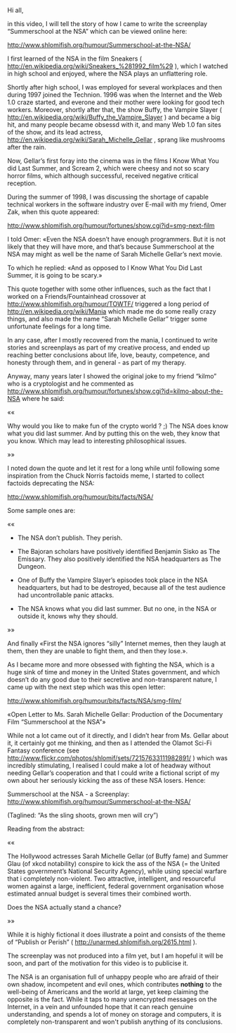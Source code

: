 Hi all,

in this video, I will tell the story of how I came to write the
screenplay “Summerschool at the NSA” which can be viewed online
here:

http://www.shlomifish.org/humour/Summerschool-at-the-NSA/

I first learned of the NSA in the film Sneakers ( 
http://en.wikipedia.org/wiki/Sneakers_%281992_film%29 ), which I watched in
high school and enjoyed, where the NSA plays an unflattering role.

Shortly after high school, I was employed for several workplaces and then
during 1997 joined the Technion. 1996 was when the Internet and the Web 1.0
craze started, and everone and their mother were looking for good tech workers.
Moreover, shortly after that, the show Buffy, the Vampire Slayer
( http://en.wikipedia.org/wiki/Buffy_the_Vampire_Slayer ) and became a big hit,
and many people became obsessd with it, and many Web 1.0 fan sites of the show,
and its lead actress, http://en.wikipedia.org/wiki/Sarah_Michelle_Gellar ,
sprang like mushrooms after the rain.

Now, Gellar’s first foray into the cinema was in the films I Know What You
did Last Summer, and Scream 2, which were cheesy and not so scary horror films,
which although successful, received negative critical reception.

During the summer of 1998, I was discussing the shortage of capable technical
workers in the software industry over E-mail with my friend, Omer Zak, when this
quote appeared:

http://www.shlomifish.org/humour/fortunes/show.cgi?id=smg-next-film

I told Omer: «Even the NSA doesn’t have enough programmers. But it is not
likely that they will have more, and that’s because Summerschool at the NSA
may might as well be the name of Sarah Michelle Gellar’s next movie.

To which he replied: «And as opposed to I Know What You Did Last Summer,
it is going to be scary.»

This quote together with some other influences, such as the fact that I worked
on a Friends/Fountainhead crossover at http://www.shlomifish.org/humour/TOWTF/
triggered a long period of http://en.wikipedia.org/wiki/Mania which made me
do some really crazy things, and also made the name “Sarah Michelle Gellar”
trigger some unfortunate feelings for a long time.

In any case, after I mostly recovered from the mania, I continued to write
stories and screenplays as part of my creative process, and ended up reaching
better conclusions about life, love, beauty, competence, and honesty through
them, and in general - as part of my therapy.

Anyway, many years later I showed the original joke to my friend “kilmo” who
is a cryptologist and he commented as
http://www.shlomifish.org/humour/fortunes/show.cgi?id=kilmo-about-the-NSA 
where he said:

««

Why would you like to make fun of the crypto world ? ;) The NSA
does know what you did last summer. And by putting this on the web, they
know that you know. Which may lead to interesting philosophical issues.

»»

I noted down the quote and let it rest for a long while until following some
inspiration from the Chuck Norris factoids meme, I started to collect
factoids deprecating the NSA:

http://www.shlomifish.org/humour/bits/facts/NSA/

Some sample ones are:

««

* The NSA don’t publish. They perish. 

* The Bajoran scholars have positively identified
Benjamin Sisko as The Emissary. They also positively
identified the NSA headquarters as The Dungeon. 

* One of Buffy the Vampire Slayer’s episodes took place 
in the NSA headquarters, but had to be destroyed, because
all of the test audience had uncontrollable panic attacks. 

* The NSA knows what you did last summer. But no one, in
the NSA or outside it, knows why they should. 

»»

And finally «First the NSA ignores “silly” Internet memes, 
then they laugh at them, then they are unable to fight them,
and then they lose.».

As I became more and more obsessed with fighting the NSA, which is a
huge sink of time and money in the United States government, and which
doesn’t do any good due to their secretive and non-transparent nature,
I came up with the next step which was this open letter:

http://www.shlomifish.org/humour/bits/facts/NSA/smg-film/

«Open Letter to Ms. Sarah Michelle Gellar: Production of the
Documentary Film “Summerschool at the NSA”»

While not a lot came out of it directly, and I didn’t hear from
Ms. Gellar about it, it certainly got me thinking, and then as I
attended the Olamot Sci-Fi Fantasy conference (see
http://www.flickr.com/photos/shlomif/sets/72157633111982891/ ) which was
incredibly stimulating, I realised I could make a lot of headway without
needing Gellar’s cooperation and that I could write a fictional script
of my own about her seriously kicking the ass of these NSA losers. Hence:

Summerschool at the NSA - a Screenplay:
http://www.shlomifish.org/humour/Summerschool-at-the-NSA/

(Taglined: “As the sling shoots, grown men will cry”)

Reading from the abstract:

««

The Hollywood actresses Sarah Michelle Gellar (of Buffy fame) and Summer Glau
(of xkcd notability) conspire to kick the ass of the NSA (= the United States
government’s National Security Agency), while using special warfare that i
completely non-violent. Two attractive, intelligent, and resourceful women
against a large, inefficient, federal government organisation whose estimated
annual budget is several times their combined worth.

Does the NSA actually stand a chance? 

»»

While it is highly fictional it does illustrate a point and consists of the
theme of “Publish or Perish” ( http://unarmed.shlomifish.org/2615.html ). 

The screenplay was not produced into a film yet, but I am hopeful it will be
soon, and part of the motivation for this video is to publicise it.

The NSA is an organisation full of unhappy people who are afraid of their own
shadow, incompetent and evil ones, which contributes **nothing** to the
well-being of Americans and the world at large, yet keep claiming the opposite
is the fact. While it taps to many unencrypted messages on the Internet, in
a vein and unfounded hope that it can reach genuine understanding, and spends
a lot of money on storage and computers, it is completely non-transparent
and won't publish anything of its conclusions. 
